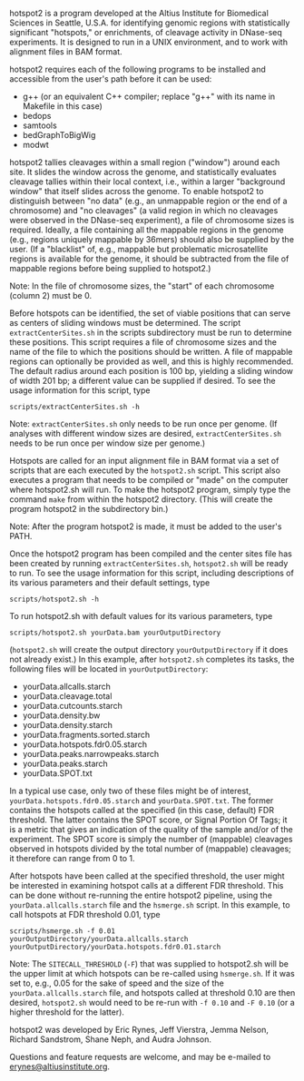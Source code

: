 hotspot2 is a program developed at the Altius Institute for Biomedical Sciences in Seattle, U.S.A.
for identifying genomic regions with statistically significant "hotspots," or enrichments,
of cleavage activity in DNase-seq experiments.  It is designed to run in a UNIX environment,
and to work with alignment files in BAM format.

hotspot2 requires each of the following programs to be installed and accessible from the user's path
before it can be used:
* g++ (or an equivalent C++ compiler; replace "g++" with its name in Makefile in this case)
* bedops
* samtools
* bedGraphToBigWig
* modwt

hotspot2 tallies cleavages within a small region ("window") around each site.  It slides the window
across the genome, and statistically evaluates cleavage tallies within their local context, i.e.,
within a larger "background window" that itself slides across the genome.  To enable hotspot2
to distinguish between "no data" (e.g., an unmappable region or the end of a chromosome) and
"no cleavages" (a valid region in which no cleavages were observed in the DNase-seq experiment),
a file of chromosome sizes is required.  Ideally, a file containing all the mappable regions
in the genome (e.g., regions uniquely mappable by 36mers) should also be supplied by the user.
(If a "blacklist" of, e.g., mappable but problematic microsatellite regions is available
for the genome, it should be subtracted from the file of mappable regions before being supplied
to hotspot2.)

Note:  In the file of chromosome sizes, the "start" of each chromosome (column 2) must be 0.

Before hotspots can be identified, the set of viable positions that can serve as centers of
sliding windows must be determined.  The script `extractCenterSites.sh` in the scripts subdirectory
must be run to determine these positions.  This script requires a file of chromosome sizes
and the name of the file to which the positions should be written.  A file of mappable regions
can optionally be provided as well, and this is highly recommended.  The default radius around
each position is 100 bp, yielding a sliding window of width 201 bp; a different value can be
supplied if desired.  To see the usage information for this script, type

    scripts/extractCenterSites.sh -h

Note:  `extractCenterSites.sh` only needs to be run once per genome.  (If analyses with different
window sizes are desired, `extractCenterSites.sh` needs to be run once per window size per genome.)

Hotspots are called for an input alignment file in BAM format via a set of scripts that are
each executed by the `hotspot2.sh` script.  This script also executes a program that needs to
be compiled or "made" on the computer where hotspot2.sh will run.  To make the hotspot2 program,
simply type the command `make` from within the hotspot2 directory.  (This will create the program
hotspot2 in the subdirectory bin.)

Note:  After the program hotspot2 is made, it must be added to the user's PATH.

Once the hotspot2 program has been compiled and the center sites file has been created
by running `extractCenterSites.sh`, `hotspot2.sh` will be ready to run.  To see the usage information
for this script, including descriptions of its various parameters and their default settings, type

    scripts/hotspot2.sh -h

To run hotspot2.sh with default values for its various parameters, type

    scripts/hotspot2.sh yourData.bam yourOutputDirectory

(`hotspot2.sh` will create the output directory `yourOutputDirectory` if it does not already exist.)
In this example, after `hotspot2.sh` completes its tasks, the following files will be located
in `yourOutputDirectory`:

* yourData.allcalls.starch
* yourData.cleavage.total
* yourData.cutcounts.starch
* yourData.density.bw
* yourData.density.starch
* yourData.fragments.sorted.starch
* yourData.hotspots.fdr0.05.starch
* yourData.peaks.narrowpeaks.starch
* yourData.peaks.starch
* yourData.SPOT.txt

In a typical use case, only two of these files might be of interest, `yourData.hotspots.fdr0.05.starch`
and `yourData.SPOT.txt`.  The former contains the hotspots called at the specified (in this case, default)
FDR threshold.  The latter contains the SPOT score, or Signal Portion Of Tags; it is a metric that
gives an indication of the quality of the sample and/or of the experiment.  The SPOT score is simply
the number of (mappable) cleavages observed in hotspots divided by the total number of (mappable) cleavages;
it therefore can range from 0 to 1.

After hotspots have been called at the specified threshold, the user might be interested in examining
hotspot calls at a different FDR threshold.  This can be done without re-running the entire hotspot2
pipeline, using the `yourData.allcalls.starch` file and the `hsmerge.sh` script.  In this example, to call
hotspots at FDR threshold 0.01, type

    scripts/hsmerge.sh -f 0.01 yourOutputDirectory/yourData.allcalls.starch yourOutputDirectory/yourData.hotspots.fdr0.01.starch

Note:  The `SITECALL_THRESHOLD` (`-F`) that was supplied to hotspot2.sh will be the upper limit at which
hotspots can be re-called using `hsmerge.sh`.  If it was set to, e.g., 0.05 for the sake of speed and
the size of the `yourData.allcalls.starch` file, and hotspots called at threshold 0.10 are then desired,
`hotspot2.sh` would need to be re-run with `-f 0.10` and `-F 0.10` (or a higher threshold for the latter).

hotspot2 was developed by Eric Rynes, Jeff Vierstra, Jemma Nelson, Richard Sandstrom, Shane Neph,
and Audra Johnson.

Questions and feature requests are welcome, and may be e-mailed to erynes@altiusinstitute.org.
